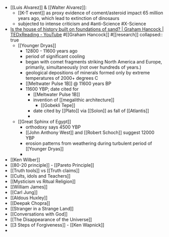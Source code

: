 - [[Luis Alvarez]] & [[Walter Alvarez]]:
	- [[K-T event]] as proxy evidence of coment/asteroid impact 65 million years ago, which lead to extinction of dinosaurs
	- subjected to intense criticism and #anti-Science #X-Science
- [Is the house of history built on foundations of sand? | Graham Hancock | TEDxReading - YouTube](https://www.youtube.com/watch?v=ZyfE3IvDWR8) #[[Graham Hancock]] #[[research]]
  collapsed:: true
	- [[Younger Dryas]]
		- 12800 - 11600 years ago
		- period of significant cooling
		- began with comet fragments striking North America and Europe, primarily, simultaneously (not over hundreds of years.)
		- geological depositions of minerals formed only by extreme temperatures of 2000+ degrees C
		- [[Meltwater Pulse 1B]] @ 11600 years BP
		- 11600 YBP; date cited for
			- [[Meltwater Pulse 1B]]
			- invention of [[megalithic architecture]]
				- [[Gobekli Tepe]]
			- date cited by [[Plato]] via [[Solon]] as fall of [[Atlantis]]
			-
	- [[Great Sphinx of Egypt]]
		- orthodoxy says 4500 YBP
		- [[John Anthony West]] and [[Robert Schoch]] suggest 12000 YBP
		- erosion patterns from weathering during turbulent period of [[Younger Dryas]]
		-
- [[Ken Wilber]]
- [[80-20 principle]] - [[Pareto Principle]]
- [[Truth tools]] vs [[Truth claims]]
- [[Cults, idols and Teachers]]
- [[Mysticism vs Ritual Religion]]
- [[William James]]
- [[Carl Jung]]
- [[Aldous Huxley]]
- [[Deepak Chopra]]
- [[Stranger in a Strange Land]]
- [[Conversations with God]]
- [[The Disappearance of the Universe]]
- [[3 Steps of Forgiveness]] - [[Ken Wapnick]]
-